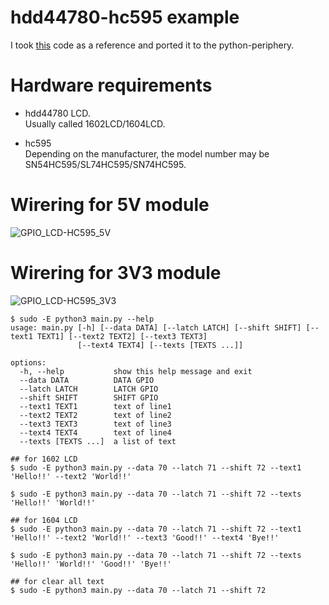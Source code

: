 # hdd44780-hc595 example   
I took [this](https://www.raspberrypi-spy.co.uk/2012/07/16x2-lcd-module-control-using-python/) code as a reference and ported it to the python-periphery.   

# Hardware requirements
- hdd44780 LCD.   
 Usually called 1602LCD/1604LCD.   

- hc595   
 Depending on the manufacturer, the model number may be SN54HC595/SL74HC595/SN74HC595.   

# Wirering for 5V module
![GPIO_LCD-HC595_5V](https://github.com/nopnop2002/python-periphery-example/assets/6020549/a0396c7b-614c-488e-b310-c122cc5c4c5a)

# Wirering for 3V3 module
![GPIO_LCD-HC595_3V3](https://github.com/nopnop2002/python-periphery-example/assets/6020549/c269fcb1-e602-49fd-8bbc-a013a28a1418)

```
$ sudo -E python3 main.py --help
usage: main.py [-h] [--data DATA] [--latch LATCH] [--shift SHIFT] [--text1 TEXT1] [--text2 TEXT2] [--text3 TEXT3]
               [--text4 TEXT4] [--texts [TEXTS ...]]

options:
  -h, --help           show this help message and exit
  --data DATA          DATA GPIO
  --latch LATCH        LATCH GPIO
  --shift SHIFT        SHIFT GPIO
  --text1 TEXT1        text of line1
  --text2 TEXT2        text of line2
  --text3 TEXT3        text of line3
  --text4 TEXT4        text of line4
  --texts [TEXTS ...]  a list of text

## for 1602 LCD
$ sudo -E python3 main.py --data 70 --latch 71 --shift 72 --text1 'Hello!!' --text2 'World!!'

$ sudo -E python3 main.py --data 70 --latch 71 --shift 72 --texts 'Hello!!' 'World!!'

## for 1604 LCD
$ sudo -E python3 main.py --data 70 --latch 71 --shift 72 --text1 'Hello!!' --text2 'World!!' --text3 'Good!!' --text4 'Bye!!'

$ sudo -E python3 main.py --data 70 --latch 71 --shift 72 --texts 'Hello!!' 'World!!' 'Good!!' 'Bye!!'

## for clear all text
$ sudo -E python3 main.py --data 70 --latch 71 --shift 72
```
